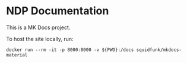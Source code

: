 # NDP Documentation

This is a MK Docs project. 

To host the site locally, run:

`docker run --rm -it -p 8000:8000 -v ${PWD}:/docs squidfunk/mkdocs-material`
